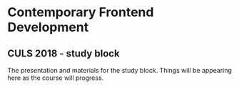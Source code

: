 # Contemporary Frontend Development
## CULS 2018 - study block

The presentation and materials for the study block. Things will be appearing here as
the course will progress. 

